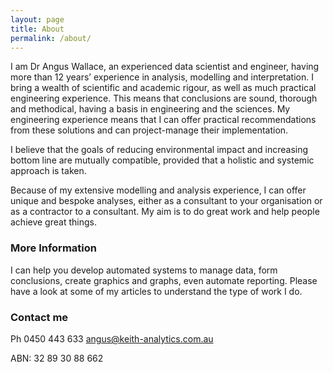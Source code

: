 ```yaml
---
layout: page
title: About
permalink: /about/
---
```


I am Dr Angus Wallace, an experienced data scientist and engineer, having more than 12 years’ experience in analysis, modelling and interpretation. I bring a wealth of scientific and academic rigour, as well as much practical engineering experience. This means that conclusions are sound, thorough and methodical, having a basis in engineering and the sciences. My engineering experience means that I can offer practical recommendations from these solutions and can project-manage their implementation.

I believe that the goals of reducing environmental impact and increasing bottom line are mutually compatible, provided that a holistic and systemic approach is taken.

Because of my extensive modelling and analysis experience, I can offer unique and bespoke analyses, either as a consultant to your organisation or as a contractor to a consultant. My aim is to do great work and help people achieve great things.

### More Information

I can help you develop automated systems to manage data, form conclusions, create graphics and graphs, even automate reporting.
Please have a look at some of my articles to understand the type of work I do.

### Contact me
Ph 0450 443 633
[angus@keith-analytics.com.au](mailto:angus@keith-analytics.com.au)

ABN: 32 89 30 88 662
